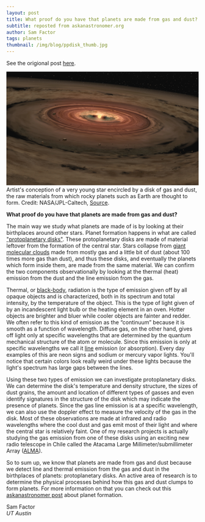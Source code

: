 ```yaml
---
layout: post
title: What proof do you have that planets are made from gas and dust?
subtitle: reposted from askanastronomer.org
author: Sam Factor
tags: planets
thumbnail: /img/blog/ppdisk_thumb.jpg
---
```


See the origional post [here](http://askanastronomer.org/planets/2016/02/29/planets-from-gas-and-dust/).

<div class="image">
<img src="/img/blog/ppdisk.jpg">
<div class="caption">Artist's conception of a very young star encircled by a disk of gas and dust, the raw materials from which rocky planets such as Earth are thought to form. Credit: NASA/JPL-Caltech, <a href="http://www.nasa.gov/mission_pages/spitzer/multimedia/20080313c.html">Source</a>.</div>
</div>

**What proof do you have that planets are made from gas and dust?**

The main way we study what planets are made of is by looking at their birthplaces around other stars. Planet formation happens in what are called <a href="https://en.wikipedia.org/wiki/Protoplanetary_disk">"protoplanetary disks"</a>. These protoplanetary disks are made of material leftover from the formation of the central star. Stars collapse from <a href="http://coolcosmos.ipac.caltech.edu/cosmic_classroom/cosmic_reference/molecular_clouds.html">giant molecular clouds</a> made from mostly gas and a little bit of dust (about 100 times more gas than dust), and thus these disks, and eventually the planets which form inside them, are made from the same material. We can confirm the two components observationally by looking at the thermal (heat) emission from the dust and the line emission from the gas.

Thermal, or <a href="https://en.wikipedia.org/wiki/Black-body_radiation">black-body</a>, radiation is the type of emission given off by all opaque objects and is characterized, both in its spectrum and total intensity, by the temperature of the object. This is the type of light given of by an incandescent light bulb or the heating element in an oven. Hotter objects are brighter and bluer while cooler objects are fainter and redder. We often refer to this kind of emission as the “continuum” because it is smooth as a function of wavelength. Diffuse gas, on the other hand, gives off light only at specific wavelengths that are determined by the quantum mechanical structure of the atom or molecule. Since this emission is only at specific wavelengths we call it <a href="https://en.wikipedia.org/wiki/Spectral_line">line</a> emission (or absorption). Every day examples of this are neon signs and sodium or mercury vapor lights. You'll notice that certain colors look really weird under these lights because the light's spectrum has large gaps between the lines. 

Using these two types of emission we can investigate protoplanetary disks. We can determine the disk's temperature and density structure, the sizes of dust grains, the amount and location of different types of gasses and even identify signatures in the structure of the disk which may indicate the presence of planets. Since the gas line emission is at a specific wavelength, we can also use the doppler effect to measure the velocity of the gas in the disk. Most of these observations are made at infrared and radio wavelengths where the cool dust and gas emit most of their light and where the central star is relatively faint. One of my research projects is actually studying the gas emission from one of these disks using an exciting new radio telescope in Chile called the Atacama Large Millimeter/submillimeter Array ([ALMA](http://www.almaobservatory.org)). 

So to sum up, we know that planets are made from gas and dust because we detect line and thermal emission from the gas and dust in the birthplaces of planets: protoplanetary disks. An active area of research is to determine the physical processes behind how this gas and dust clumps to form planets. For more information on that you can check out this <a href="http://askanastronomer.org/planets/2015/10/25/forming-planets/">askanastronomer post</a> about planet formation.

Sam Factor<br>
*UT Austin*

